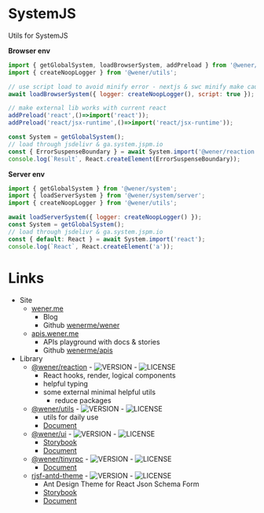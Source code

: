 # SystemJS

Utils for SystemJS

**Browser env**

```js
import { getGlobalSystem, loadBrowserSystem, addPreload } from '@wener/system';
import { createNoopLogger } from '@wener/utils';

// use script load to avoid minify error - nextjs & swc minify make cause minify error 
await loadBrowserSystem({ logger: createNoopLogger(), script: true });

// make external lib works with current react
addPreload('react',()=>import('react'));
addPreload('react/jsx-runtime',()=>import('react/jsx-runtime'));

const System = getGlobalSystem();
// load through jsdelivr & ga.system.jspm.io
const { ErrorSuspenseBoundary } = await System.import('@wener/reaction');
console.log(`Result`, React.createElement(ErrorSuspenseBoundary));
```

**Server env**

```js
import { getGlobalSystem } from '@wener/system';
import { loadServerSystem } from '@wener/system/server';
import { createNoopLogger } from '@wener/utils';

await loadServerSystem({ logger: createNoopLogger() });
const System = getGlobalSystem();
// load through jsdelivr & ga.system.jspm.io
const { default: React } = await System.import('react');
console.log(`React`, React.createElement('a'));
```

<!-- LINK:BEGIN -->

# Links

* Site
  * [wener.me](https://wener.me)
    * Blog
    * Github [wenerme/wener](https://github.com/wenerme/wener)
  * [apis.wener.me](https://apis.wener.me/)
    * APIs playground with docs & stories
    * Github [wenerme/apis](https://github.com/wenerme/apis)
* Library
  * [@wener/reaction](https://www.npmjs.com/package/@wener/reaction) - ![VERSION](https://img.shields.io/npm/v/@wener/reaction) - ![LICENSE](https://img.shields.io/npm/l/@wener/reaction)
    * React hooks, render, logical components
    * helpful typing
    * some external minimal helpful utils
      * reduce packages
  * [@wener/utils](https://www.npmjs.com/package/@wener/utils) - ![VERSION](https://img.shields.io/npm/v/@wener/utils) - ![LICENSE](https://img.shields.io/npm/l/@wener/utils)
    * utils for daily use
    * [Document](https://apis.wener.me/docs/@wener/utils/)
  * [@wener/ui](https://www.npmjs.com/package/@wener/ui) - ![VERSION](https://img.shields.io/npm/v/@wener/ui) - ![LICENSE](https://img.shields.io/npm/l/@wener/ui)
    * [Storybook](https://apis.wener.me/storybook/@wener/ui)
    * [Document](https://apis.wener.me/docs/@wener/ui/)
  * [@wener/tinyrpc](https://www.npmjs.com/package/@wener/tinyrpc) - ![VERSION](https://img.shields.io/npm/v/@wener/tinyrpc) - ![LICENSE](https://img.shields.io/npm/l/@wener/tinyrpc)
    * [Document](https://apis.wener.me/docs/@wener/tinyrpc/)
  * [rjsf-antd-theme](https://www.npmjs.com/package/rjsf-antd-theme) - ![VERSION](https://img.shields.io/npm/v/rjsf-antd-theme) - ![LICENSE](https://img.shields.io/npm/l/rjsf-antd-theme)
    * Ant Design Theme for React Json Schema Form
    * [Storybook](https://apis.wener.me/storybook/rjsf-antd-theme)
    * [Document](https://apis.wener.me/docs/rjsf-antd-theme/)

<!-- LINK:END -->
